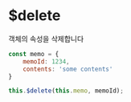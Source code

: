 # $delete

객체의 속성을 삭제합니다

```javascript
const memo = {
    memoId: 1234,
    contents: 'some contents'
}

this.$delete(this.memo, memoId);
```